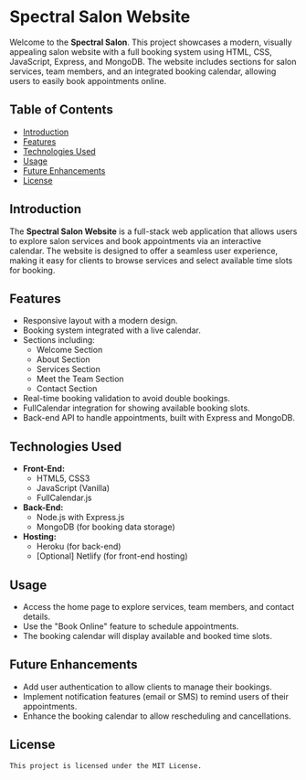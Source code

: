 # Spectral Salon Website

Welcome to the **Spectral Salon**. This project showcases a modern, visually appealing salon website with a full booking system using HTML, CSS, JavaScript, Express, and MongoDB. The website includes sections for salon services, team members, and an integrated booking calendar, allowing users to easily book appointments online.

## Table of Contents

- [Introduction](#introduction)
- [Features](#features)
- [Technologies Used](#technologies-used)
- [Usage](#usage)
- [Future Enhancements](#future-enhancements)
- [License](#license)

## Introduction

The **Spectral Salon Website** is a full-stack web application that allows users to explore salon services and book appointments via an interactive calendar. The website is designed to offer a seamless user experience, making it easy for clients to browse services and select available time slots for booking.

## Features

- Responsive layout with a modern design.
- Booking system integrated with a live calendar.
- Sections including:
  - Welcome Section
  - About Section
  - Services Section
  - Meet the Team Section
  - Contact Section
- Real-time booking validation to avoid double bookings.
- FullCalendar integration for showing available booking slots.
- Back-end API to handle appointments, built with Express and MongoDB.

## Technologies Used

- **Front-End:**
  - HTML5, CSS3
  - JavaScript (Vanilla)
  - FullCalendar.js
- **Back-End:**
  - Node.js with Express.js
  - MongoDB (for booking data storage)
- **Hosting:**
  - Heroku (for back-end)
  - [Optional] Netlify (for front-end hosting)

## Usage

- Access the home page to explore services, team members, and contact details.
- Use the "Book Online" feature to schedule appointments.
- The booking calendar will display available and booked time slots.

## Future Enhancements

- Add user authentication to allow clients to manage their bookings.
- Implement notification features (email or SMS) to remind users of their appointments.
- Enhance the booking calendar to allow rescheduling and cancellations.

## License

    This project is licensed under the MIT License.
